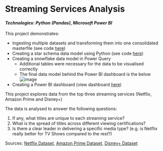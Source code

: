 # Streaming Services Analysis
#### <i>Technologies: Python (Pandas), Microsoft Power BI</i>

This project demonstrates:
- Ingesting multiple datasets and transforming them into one consolidated masterfile (see code [here](https://github.com/cjdeguzman95/Streaming-Services-Analysis/blob/main/Streaming%20Services/Code/streaming-services-project-data-cleaning.ipynb))
- Creating a star schema data model using Python (see code [here](https://github.com/cjdeguzman95/Streaming-Services-Analysis/blob/main/Streaming%20Services/Code/streaming-services-project-data-modelling.ipynb))
- Creating a snowflake data model in Power Query
  - Additional tables were necessary for the data to be visualised correctly
  - The final data model behind the Power BI dashboard is the below
    ![image](https://github.com/cjdeguzman95/Streaming-Services-Analysis/assets/62239042/d6d01998-dbb5-475e-bf7f-470e5a5dd43b)
- Creating a Power BI dashboard (view dashboard [here](https://app.powerbi.com/view?r=eyJrIjoiZWY3NDhhN2UtOGM4MC00MTdiLWIzOTQtMDI1NDBhZTg2N2I0IiwidCI6ImY0NWRmN2YzLWY3ZTMtNDE4My1iZjhjLTIwZTcyM2Q1NDRlYyJ9&pageName=ReportSectionfe010c6384acc55b110a))

This project explores data from the top three streaming services (Netflix, Amazon Prime and Disney+)

The data is analysed to answer the following questions:
1. If any, what titles are unique to each streaming service?
2. What is the spread of titles across different viewing certifications?
3. Is there a clear leader in delivering a specific media type? (e.g. is Netflix really better for TV Shows compared to the rest?)

Sources: [Netflix Dataset](https://www.kaggle.com/datasets/shivamb/netflix-shows), [Amazon Prime Dataset](https://www.kaggle.com/datasets/shivamb/amazon-prime-movies-and-tv-shows), [Disney+ Dataset](https://www.kaggle.com/datasets/shivamb/disney-movies-and-tv-shows)
